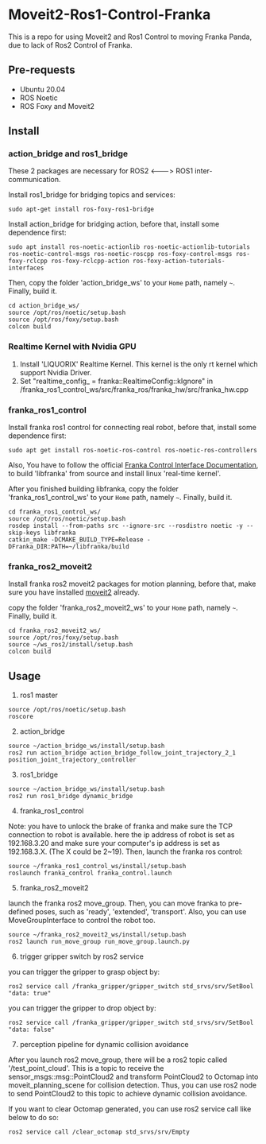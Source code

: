 # Moveit2-Ros1-Control-Franka
This is a repo for using Moveit2 and Ros1 Control to moving Franka Panda, due to lack of Ros2 Control of Franka.

## Pre-requests
 - Ubuntu 20.04
 - ROS Noetic
 - ROS Foxy and Moveit2

## Install
### action_bridge and ros1_bridge
These 2 packages are necessary for ROS2 <---> ROS1 inter-communication. 

Install ros1_bridge for bridging topics and services:
``````
sudo apt-get install ros-foxy-ros1-bridge
``````
Install action_bridge for bridging action, before that, install some dependence first:
``````
sudo apt install ros-noetic-actionlib ros-noetic-actionlib-tutorials ros-noetic-control-msgs ros-noetic-roscpp ros-foxy-control-msgs ros-foxy-rclcpp ros-foxy-rclcpp-action ros-foxy-action-tutorials-interfaces
``````
Then, copy the folder 'action_bridge_ws' to your `Home` path, namely `~`. Finally, build it.
``````
cd action_bridge_ws/
source /opt/ros/noetic/setup.bash
source /opt/ros/foxy/setup.bash
colcon build
``````

### Realtime Kernel with Nvidia GPU 
1. Install 'LIQUORIX' Realtime Kernel. This kernel is the only rt kernel which support Nvidia Driver.
2. Set "realtime_config_ = franka::RealtimeConfig::kIgnore" in /franka_ros1_control_ws/src/franka_ros/franka_hw/src/franka_hw.cpp


### franka_ros1_control
Install franka ros1 control for connecting real robot, before that, install some dependence first:
``````
sudo apt get install ros-noetic-ros-control ros-noetic-ros-controllers
``````
Also, You have to follow the official [Franka Control Interface Documentation](https://frankaemika.github.io/docs/installation_linux.html#building-from-source), to build 'libfranka' from source and install linux 'real-time kernel'.

After you finished building libfranka, copy the folder 'franka_ros1_control_ws' to your `Home` path, namely `~`. Finally, build it.
``````
cd franka_ros1_control_ws/
source /opt/ros/noetic/setup.bash
rosdep install --from-paths src --ignore-src --rosdistro noetic -y --skip-keys libfranka
catkin_make -DCMAKE_BUILD_TYPE=Release -DFranka_DIR:PATH=~/libfranka/build
``````

### franka_ros2_moveit2
Install franka ros2 moveit2 packages for motion planning, before that, make sure you have installed [moveit2](https://moveit.ros.org/install-moveit2/source/) already.

copy the folder 'franka_ros2_moveit2_ws' to your `Home` path, namely `~`. Finally, build it.
``````
cd franka_ros2_moveit2_ws/
source /opt/ros/foxy/setup.bash
source ~/ws_ros2/install/setup.bash
colcon build
``````

## Usage
1. ros1 master
````
source /opt/ros/noetic/setup.bash
roscore
````
2. action_bridge
````
source ~/action_bridge_ws/install/setup.bash
ros2 run action_bridge action_bridge_follow_joint_trajectory_2_1 position_joint_trajectory_controller
````
3. ros1_bridge
````
source ~/action_bridge_ws/install/setup.bash
ros2 run ros1_bridge dynamic_bridge
````
4. franka_ros1_control  

Note: you have to unlock the brake of franka and make sure the TCP connection to robot is available. here the ip address of robot is set as 192.168.3.20 and make sure your computer's ip address is set as 192.168.3.X. (The X could be 2~19). Then, launch the franka ros control:
````
source ~/franka_ros1_control_ws/install/setup.bash
roslaunch franka_control franka_control.launch
````
5. franka_ros2_moveit2 

launch the franka ros2 move_group. Then, you can move franka to pre-defined poses, such as 'ready', 'extended', 'transport'. Also, you can use MoveGroupInterface to control the robot too.
````
source ~/franka_ros2_moveit2_ws/install/setup.bash
ros2 launch run_move_group run_move_group.launch.py
````
6. trigger gripper switch by ros2 service

you can trigger the gripper to grasp object by:
```` 
ros2 service call /franka_gripper/gripper_switch std_srvs/srv/SetBool "data: true"
````
you can trigger the gripper to drop object by:
```` 
ros2 service call /franka_gripper/gripper_switch std_srvs/srv/SetBool "data: false"
````

7. perception pipeline for dynamic collision avoidance  

After you launch ros2 move_group, there will be a ros2 topic called '/test_point_cloud'. This is a topic to receive the sensor_msgs::msg::PointCloud2 and transform PointCloud2 to Octomap into moveit_planning_scene for collision detection. Thus, you can use ros2 node to send PointCloud2 to this topic to achieve dynamic collision avoidance.  

If you want to clear Octomap generated, you can use ros2 service call like below to do so:
````
ros2 service call /clear_octomap std_srvs/srv/Empty
````

